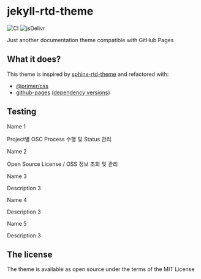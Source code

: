 # jekyll-rtd-theme

![CI](https://github.com/rundocs/jekyll-rtd-theme/workflows/CI/badge.svg?branch=develop)
![jsDelivr](https://data.jsdelivr.com/v1/package/gh/rundocs/jekyll-rtd-theme/badge)

Just another documentation theme compatible with GitHub Pages

## What it does?

This theme is inspired by [sphinx-rtd-theme](https://github.com/readthedocs/sphinx_rtd_theme) and refactored with:

- [@primer/css](https://github.com/primer/css)
- [github-pages](https://github.com/github/pages-gem) ([dependency versions](https://pages.github.com/versions/))

## Testing

<div class="container">
  <div class="persons js-dropdown-items">
    <div class="person js-dropdown-item">
      <div class="avatar"><img src="https://img.icons8.com/wired/64/000000/plugin.png" alt="" title="Title 1"></div>
      <div class="fullname">Name 1</div>
      <div class="js-description">
        <p>Project별 OSC Process 수행 및 Status 관리</p>
      </div>
    </div>
    <div class="person js-dropdown-item">
      <div class="avatar"><img src="https://img.icons8.com/wired/64/000000/plugin.png" alt="" title="Title 2"></div>
      <div class="fullname">Name 2</div>
      <div class="js-description">
        <p>Open Source License / OSS 정보 조회 및 관리</p>
      </div>
    </div>
    <div class="person js-dropdown-item">
      <div class="avatar"><img src="https://img.icons8.com/wired/64/000000/plugin.png" alt="" title="Title 3"></div>
      <div class="fullname">Name 3</div>
      <div class="js-description">
        <p>Description 3</p>
      </div>
    </div>   
    <div class="person js-dropdown-item">
      <div class="avatar"><img src="https://img.icons8.com/wired/64/000000/plugin.png" alt="" title="Title 3"></div>
      <div class="fullname">Name 4</div>
      <div class="js-description">
        <p>Description 3</p>
      </div>
    </div> 
        <div class="person js-dropdown-item">
      <div class="avatar"><img src="https://img.icons8.com/wired/64/000000/plugin.png" alt="" title="Title 3"></div>
      <div class="fullname">Name 5</div>
      <div class="js-description">
        <p>Description 3</p>
      </div>
    </div> 
  </div>
</div>

## The license

The theme is available as open source under the terms of the MIT License
